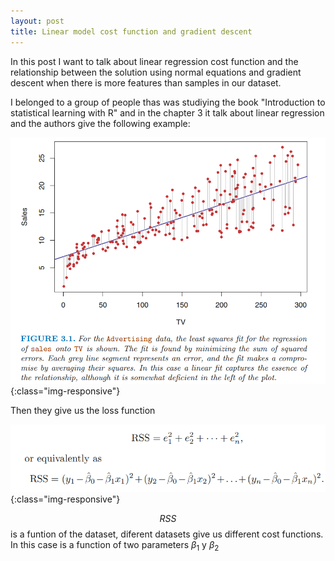 ```yaml
---
layout: post
title: Linear model cost function and gradient descent
---
```


In this post I want to talk about linear regression cost function and the relationship between the solution using normal equations and gradient descent when there is more features than samples in our dataset.

I belonged to a group of people thas was studiying the book "Introduction to statistical learning with R" and in the chapter 3 it talk about linear regression and the authors give the following example:

![noise](/images/linear_cost_function/linear_regression.png){:class="img-responsive"}

Then they give us the loss function

![cost_function](/images/linear_cost_function/cost_function.png){:class="img-responsive"}

$$RSS$$ is a funtion of the dataset, diferent datasets give us different cost functions. In this case is a function of two parameters $\beta_{1}$ y $\beta_{2}$

